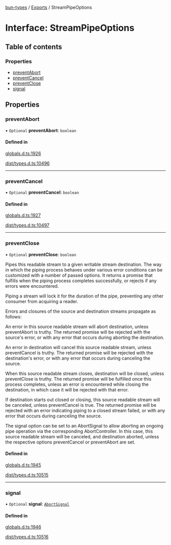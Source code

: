 [bun-types](https://github.com/oven-sh/bun-types/blob/master/api-docs/README.md) / [Exports](https://github.com/oven-sh/bun-types/blob/master/api-docs/modules.md) / StreamPipeOptions

# Interface: StreamPipeOptions

## Table of contents

### Properties

- [preventAbort](https://github.com/oven-sh/bun-types/blob/master/api-docs/interfaces/StreamPipeOptions.md#preventabort)
- [preventCancel](https://github.com/oven-sh/bun-types/blob/master/api-docs/interfaces/StreamPipeOptions.md#preventcancel)
- [preventClose](https://github.com/oven-sh/bun-types/blob/master/api-docs/interfaces/StreamPipeOptions.md#preventclose)
- [signal](https://github.com/oven-sh/bun-types/blob/master/api-docs/interfaces/StreamPipeOptions.md#signal)

## Properties

### preventAbort

• `Optional` **preventAbort**: `boolean`

#### Defined in

[globals.d.ts:1926](https://github.com/valgaze/bun-types/blob/6f8dbf8/globals.d.ts#L1926)

[dist/types.d.ts:10496](https://github.com/valgaze/bun-types/blob/6f8dbf8/dist/types.d.ts#L10496)

___

### preventCancel

• `Optional` **preventCancel**: `boolean`

#### Defined in

[globals.d.ts:1927](https://github.com/valgaze/bun-types/blob/6f8dbf8/globals.d.ts#L1927)

[dist/types.d.ts:10497](https://github.com/valgaze/bun-types/blob/6f8dbf8/dist/types.d.ts#L10497)

___

### preventClose

• `Optional` **preventClose**: `boolean`

Pipes this readable stream to a given writable stream destination. The way in which the piping process behaves under various error conditions can be customized with a number of passed options. It returns a promise that fulfills when the piping process completes successfully, or rejects if any errors were encountered.

Piping a stream will lock it for the duration of the pipe, preventing any other consumer from acquiring a reader.

Errors and closures of the source and destination streams propagate as follows:

An error in this source readable stream will abort destination, unless preventAbort is truthy. The returned promise will be rejected with the source's error, or with any error that occurs during aborting the destination.

An error in destination will cancel this source readable stream, unless preventCancel is truthy. The returned promise will be rejected with the destination's error, or with any error that occurs during canceling the source.

When this source readable stream closes, destination will be closed, unless preventClose is truthy. The returned promise will be fulfilled once this process completes, unless an error is encountered while closing the destination, in which case it will be rejected with that error.

If destination starts out closed or closing, this source readable stream will be canceled, unless preventCancel is true. The returned promise will be rejected with an error indicating piping to a closed stream failed, or with any error that occurs during canceling the source.

The signal option can be set to an AbortSignal to allow aborting an ongoing pipe operation via the corresponding AbortController. In this case, this source readable stream will be canceled, and destination aborted, unless the respective options preventCancel or preventAbort are set.

#### Defined in

[globals.d.ts:1945](https://github.com/valgaze/bun-types/blob/6f8dbf8/globals.d.ts#L1945)

[dist/types.d.ts:10515](https://github.com/valgaze/bun-types/blob/6f8dbf8/dist/types.d.ts#L10515)

___

### signal

• `Optional` **signal**: [`AbortSignal`](https://github.com/oven-sh/bun-types/blob/master/api-docs/modules.md#abortsignal)

#### Defined in

[globals.d.ts:1946](https://github.com/valgaze/bun-types/blob/6f8dbf8/globals.d.ts#L1946)

[dist/types.d.ts:10516](https://github.com/valgaze/bun-types/blob/6f8dbf8/dist/types.d.ts#L10516)
